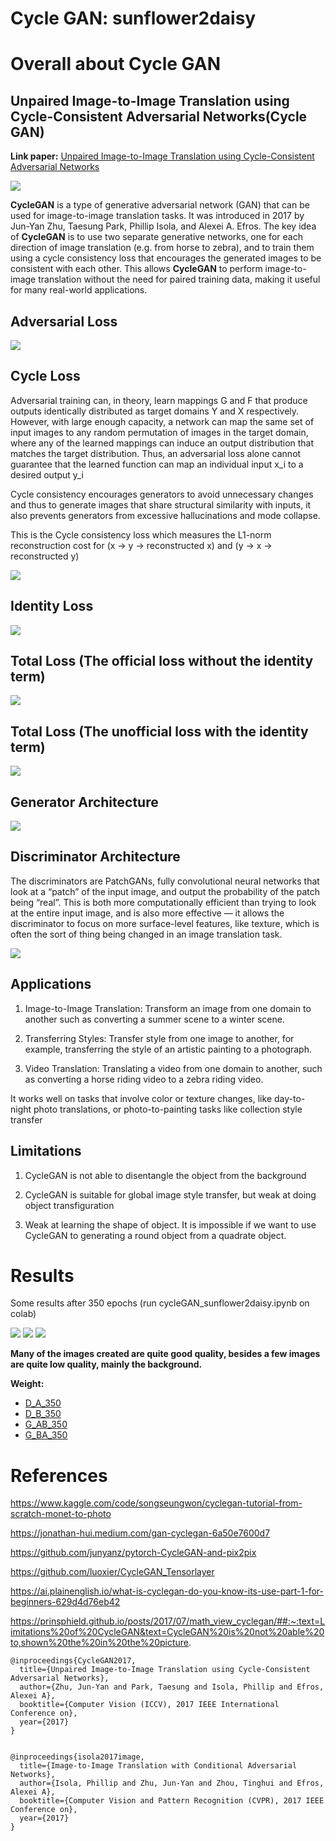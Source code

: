 # Cycle GAN: sunflower2daisy

# Overall about Cycle GAN

##  Unpaired Image-to-Image Translation using Cycle-Consistent Adversarial Networks(Cycle GAN)

**Link paper:** [Unpaired Image-to-Image Translation
using Cycle-Consistent Adversarial Networks](https://arxiv.org/abs/1703.10593)

![](assets/horse2zebra.gif)

**CycleGAN** is a type of generative adversarial network (GAN) that can be used for image-to-image translation tasks. It was introduced in 2017 by Jun-Yan Zhu, Taesung Park, Phillip Isola, and Alexei A. Efros. The key idea of **CycleGAN** is to use two separate generative networks, one for each direction of image translation (e.g. from horse to zebra), and to train them using a cycle consistency loss that encourages the generated images to be consistent with each other. This allows **CycleGAN** to perform image-to-image translation without the need for paired training data, making it useful for many real-world applications.

## Adversarial Loss

![](./assets/adversary_loss.jpg)

## Cycle Loss

Adversarial training can, in theory, learn mappings G and F that produce outputs identically distributed as target domains Y and X respectively. However, with large enough capacity, a network can map the same set of input images to any random permutation of images in the target domain, where any of the learned mappings can induce an output distribution that matches the target distribution. Thus, an adversarial loss alone cannot guarantee that the learned function can map an individual input x_i to a desired output y_i

Cycle consistency encourages generators to avoid unnecessary changes and thus to generate images that share structural similarity with inputs, it also prevents generators from excessive hallucinations and mode collapse.

This is the Cycle consistency loss which measures the L1-norm reconstruction cost for (x → y → reconstructed x) and (y → x → reconstructed y)

![](./assets/cycle_consistency_loss.jpg)

## Identity Loss

![](./assets/identiy_loss.jpg)

## Total Loss (The official loss without the identity term)

![](./assets/final.jpg)

## Total Loss (The unofficial loss with the identity term)

![](./assets/final_unofficial.jpg)

## Generator Architecture

![](./assets/generator.jpg)

## Discriminator Architecture

The discriminators are PatchGANs, fully convolutional neural networks that look at a “patch” of the input image, and output the probability of the patch being “real”. This is both more computationally efficient than trying to look at the entire input image, and is also more effective — it allows the discriminator to focus on more surface-level features, like texture, which is often the sort of thing being changed in an image translation task.

![](./assets/dis.jpg)

## Applications

1. Image-to-Image Translation: Transform an image from one domain to another such as converting a summer scene to a winter scene.

2. Transferring Styles: Transfer style from one image to another, for example, transferring the style of an artistic painting to a photograph.

3. Video Translation: Translating a video from one domain to another, such as converting a horse riding video to a zebra riding video.

It works well on tasks that involve color or texture changes, like day-to-night photo translations, or photo-to-painting tasks like collection style transfer

## Limitations

1. CycleGAN is not able to disentangle the object from the background

2. CycleGAN is suitable for global image style transfer, but weak at doing object transfiguration

3. Weak at learning the shape of object. It is impossible if we want to use CycleGAN to generating a round object from a quadrate object.

# Results

Some results after 350 epochs (run cycleGAN_sunflower2daisy.ipynb on colab)

![](./assets/result_1.png)
![](./assets/result_2.png)
![](./assets/result_3.png)

**Many of the images created are quite good quality, besides a few images are quite low quality, mainly the background.**

**Weight:**
* [D_A_350](https://drive.google.com/file/d/1-uNjlWaw8Qbpo0spYwnfHKyxFGjL_chw/view?usp=sharing)
* [D_B_350](https://drive.google.com/file/d/1TJyVPZAYGPjwu_Kua-af4zIISeBYnBKu/view?usp=sharing)
* [G_AB_350](https://drive.google.com/file/d/14BZ0EEc0T9Z44QzggKanhPYpM57VorSR/view?usp=sharing)
* [G_BA_350](https://drive.google.com/file/d/1ilTTnwAr0HRAOcub7Z9UNivQw7LBp35v/view?usp=sharing)

# References

https://www.kaggle.com/code/songseungwon/cyclegan-tutorial-from-scratch-monet-to-photo

https://jonathan-hui.medium.com/gan-cyclegan-6a50e7600d7

https://github.com/junyanz/pytorch-CycleGAN-and-pix2pix

https://github.com/luoxier/CycleGAN_Tensorlayer

https://ai.plainenglish.io/what-is-cyclegan-do-you-know-its-use-part-1-for-beginners-629d4d76eb42

https://prinsphield.github.io/posts/2017/07/math_view_cyclegan/##:~:text=Limitations%20of%20CycleGAN&text=CycleGAN%20is%20not%20able%20to,shown%20the%20in%20the%20picture.

```
@inproceedings{CycleGAN2017,
  title={Unpaired Image-to-Image Translation using Cycle-Consistent Adversarial Networks},
  author={Zhu, Jun-Yan and Park, Taesung and Isola, Phillip and Efros, Alexei A},
  booktitle={Computer Vision (ICCV), 2017 IEEE International Conference on},
  year={2017}
}


@inproceedings{isola2017image,
  title={Image-to-Image Translation with Conditional Adversarial Networks},
  author={Isola, Phillip and Zhu, Jun-Yan and Zhou, Tinghui and Efros, Alexei A},
  booktitle={Computer Vision and Pattern Recognition (CVPR), 2017 IEEE Conference on},
  year={2017}
}
```
